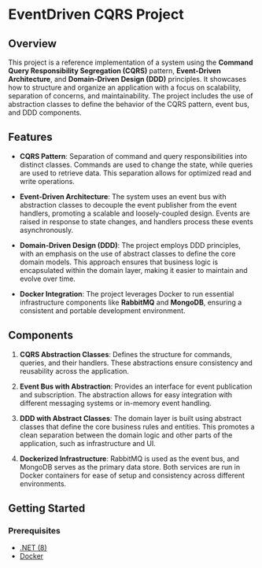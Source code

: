 # **EventDriven CQRS Project**

## **Overview**

This project is a reference implementation of a system using the **Command Query Responsibility Segregation (CQRS)** pattern, **Event-Driven Architecture**, and **Domain-Driven Design (DDD)** principles. It showcases how to structure and organize an application with a focus on scalability, separation of concerns, and maintainability. The project includes the use of abstraction classes to define the behavior of the CQRS pattern, event bus, and DDD components.

## **Features**

- **CQRS Pattern**: Separation of command and query responsibilities into distinct classes. Commands are used to change the state, while queries are used to retrieve data. This separation allows for optimized read and write operations.

- **Event-Driven Architecture**: The system uses an event bus with abstraction classes to decouple the event publisher from the event handlers, promoting a scalable and loosely-coupled design. Events are raised in response to state changes, and handlers process these events asynchronously.

- **Domain-Driven Design (DDD)**: The project employs DDD principles, with an emphasis on the use of abstract classes to define the core domain models. This approach ensures that business logic is encapsulated within the domain layer, making it easier to maintain and evolve over time.

- **Docker Integration**: The project leverages Docker to run essential infrastructure components like **RabbitMQ** and **MongoDB**, ensuring a consistent and portable development environment.

## **Components**

1. **CQRS Abstraction Classes**: Defines the structure for commands, queries, and their handlers. These abstractions ensure consistency and reusability across the application.

2. **Event Bus with Abstraction**: Provides an interface for event publication and subscription. The abstraction allows for easy integration with different messaging systems or in-memory event handling.

3. **DDD with Abstract Classes**: The domain layer is built using abstract classes that define the core business rules and entities. This promotes a clean separation between the domain logic and other parts of the application, such as infrastructure and UI.

4. **Dockerized Infrastructure**: RabbitMQ is used as the event bus, and MongoDB serves as the primary data store. Both services are run in Docker containers for ease of setup and consistency across different environments.

## **Getting Started**

### **Prerequisites**

- [.NET (8)](https://dotnet.microsoft.com/download)
- [Docker](https://www.docker.com/get-started)

